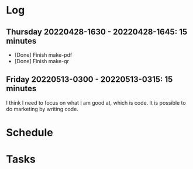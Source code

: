 # Log

## Thursday 20220428-1630 - 20220428-1645: 15 minutes

- [Done] Finish make-pdf
- [Done] Finish make-qr

## Friday 20220513-0300 - 20220513-0315: 15 minutes

I think I need to focus on what I am good at, which is code. It is possible to do marketing by writing code.

# Schedule

# Tasks
